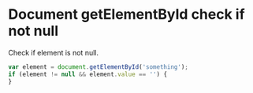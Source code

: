 # Document getElementById check if not null

Check if element is not null.

```js
var element = document.getElementById('something');
if (element != null && element.value == '') {
}
```

